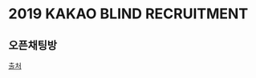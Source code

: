 # 2019 KAKAO BLIND RECRUITMENT
## 오픈채팅방

[출처](https://programmers.co.kr/learn/courses/30/lessons/42888)